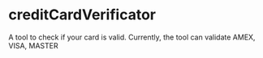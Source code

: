 # creditCardVerificator
A tool to check if your card is valid. Currently, the tool can validate AMEX, VISA, MASTER
